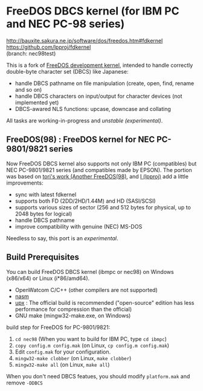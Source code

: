 FreeDOS DBCS kernel (for IBM PC and NEC PC-98 series)
=====================================================

http://bauxite.sakura.ne.jp/software/dos/freedos.htm#fdkernel  
https://github.com/lpproj/fdkernel  
(branch: nec98test)

This is a fork of [FreeDOS development kernel](https://github.com/FDOS/kernel), intended to handle correctly double-byte character set (DBCS) like Japanese:

* handle DBCS pathname on file manipulation (create, open, find, rename and so on)
* handle DBCS characters on input/output for character devices (not implemented yet)
* DBCS-awared NLS functions: upcase, downcase and collating 

All tasks are working-in-progress and *unstable (experimental)*.


FreeDOS(98) : FreeDOS kernel for NEC PC-9801/9821 series
--------------------------------------------------------

Now FreeDOS DBCS kernel also supports not only IBM PC (compatibles) but NEC PC-9801/9821 series (and compatibles made by EPSON). The portion was based on [tori's work (Another FreeDOS(98)](http://www.retropc.net/tori/freedos/), and [I (lpproj)](bauxite.sakura.ne.jp/software/dos/freedos.htm) add a little improvements:

* sync with latest fdkernel
* supports both FD (2DD/2HD/1.44M) and HD (SASI/SCSI)
* supports various sizes of sector (256 and 512 bytes for physical, up to 2048 bytes for logical)
* handle DBCS pathname
* improve compatibility with genuine (NEC) MS-DOS

Needless to say, this port is an *experimental*.


Build Prerequisites
-------------------

You can build FreeDOS DBCS kernel (ibmpc or nec98) on Windows (x86/x64) or Linux (i*86/amd64).

* OpenWatcom C/C++ (other compilers are not supported)
* [nasm](http://www.nasm.us/)
* [upx](http://upx.sourceforge.net/) : The official build is recommended ("open-source" edition has less performance for compression than the official) 
* GNU make (mingw32-make.exe, on Windows)

build step for FreeDOS for PC-9801/9821:

1. `cd nec98` (When you want to build for IBM PC, type `cd ibmpc`)
2. `copy config.m config.mak` (on Linux, `cp config.m config.mak`)
3. Edit `config.mak` for your configuration.
4. `mingw32-make clobber` (on Linux, `make clobber`)
5. `mingw32-make all` (on Linux, `make all`)

When you don't need DBCS featues, you should modify `platform.mak` and remove `-DDBCS` 

